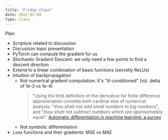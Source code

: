 ```yaml
---
title: "Friday class"
date: 2022-02-04
type: Class
---
```


Plan:

- Scripture related to discussion
- Discussion topic presentation
- PyTorch can compute the gradient for us
- Stochastic Gradient Descent: we only need a few points to find a descent direction
- Extend to a linear combination of basis functions (secretly ReLUs)
- Intuition of backpropagation
  - Not numerical gradient computation. It's "ill-conditioned" (viz. delta of 1e-3 vs 1e-4)
    > "Using the limit definition of the derivative for finite difference approximation commits both cardinal sins of numerical analysis:
      "*thou shalt not add small numbers to big numbers*", and "*thou shalt not subtract numbers which are approximately equal*". [Automatic differentiation in machine learning: a survey](https://arxiv.org/abs/1502.05767)
  - Not symbolic differentiation
- Loss functions and their gradients: MSE vs MAE
